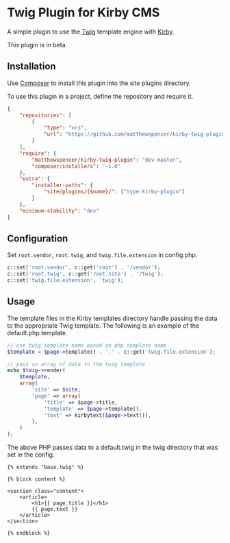 # Twig Plugin for Kirby CMS

A simple plugin to use the [Twig](http://twig.sensiolabs.org/) template engine with [Kirby](http://getkirby.com/).

This plugin is in beta.

## Installation

Use [Composer](https://getcomposer.org/) to install this plugin into the site plugins directory. 

To use this plugin in a project, define the repository and require it.

```json
{
	"repositories": [
		{
			"type": "vcs",
			"url": "https://github.com/matthewspencer/kirby-twig-plugin"
		}
	],
	"require": {
		"matthewspencer/kirby-twig-plugin": "dev-master",
		"composer/installers": "~1.0"
	},
	"extra": {
		"installer-paths": {
			"site/plugins/{$name}/": ["type:kirby-plugin"]
		}
	},
	"minimum-stability": "dev"
}
```

## Configuration 

Set `root.vendor`, `root.twig`, and `twig.file.extension` in config.php.

```php
c::set('root.vendor', c::get('root') . '/vendor');
c::set('root.twig', c::get('root.site') . '/twig');
c::set('twig.file.extension', 'twig');
```

## Usage

The template files in the Kirby templates directory handle passing the data to the appropriate Twig template. The following is an example of the default.php template.

```php
// use twig template name based on php template name
$template = $page->template() . '.' . c::get('twig.file.extension');

// pass an array of data to the twig template
echo $twig->render(
	$template, 
	array(
		'site' => $site,
		'page' => array(
			'title' => $page->title,
			'template' => $page->template(),
			'text' => kirbytext($page->text()),
		),
	)
);
```

The above PHP passes data to a default.twig in the twig directory that was set in the config.

```twig
{% extends "base.twig" %}

{% block content %}

<section class="content">
	<article>
		<h1>{{ page.title }}</h1>
		{{ page.text }}
	</article>
</section>

{% endblock %}
```